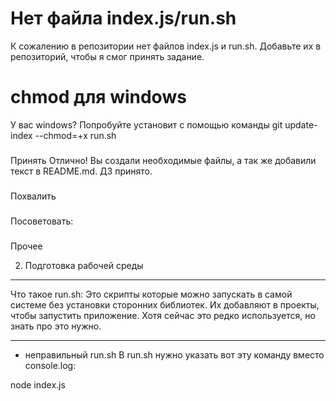 # Нет файла index.js/run.sh
К сожалению в репозитории нет файлов index.js и run.sh. Добавьте их в репозиторий, чтобы я смог принять задание.

# chmod для windows
У вас windows?  Попробуйте установит c помощью команды
git update-index --chmod=+x run.sh



###
Принять
Отлично! Вы создали необходимые файлы, а так же добавили текст в README.md. ДЗ принято.

###
Похвалить

###
Посоветовать:

###
Прочее


2. Подготовка рабочей среды


------------

Что такое run.sh:
  Это скрипты которые можно запускать в самой системе без установки сторонних библиотек. Их добавляют в проекты, чтобы запустить приложение. Хотя сейчас это редко используется, но знать про это нужно.

---
- неправильный run.sh
В run.sh нужно указать вот эту команду вместо console.log:

node index.js
